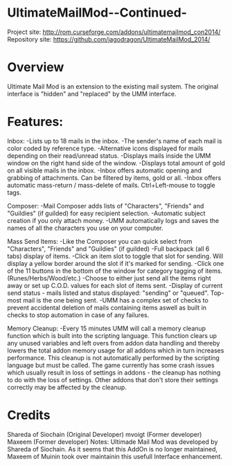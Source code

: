 UltimateMailMod--Continued-
===========================

Project site: http://rom.curseforge.com/addons/ultimatemailmod_con2014/
Repository site: https://github.com/jagodragon/UltimateMailMod_2014/

Overview
========
Ultimate Mail Mod is an extension to the existing mail system. The original interface is "hidden" and "replaced" by the UMM interface.

Features:
=========

Inbox:
 -Lists up to 18 mails in the inbox.
 -The sender's name of each mail is color coded by reference type.
 -Alternative icons displayed for mails depending on their read/unread status.
 -Displays mails inside the UMM window on the right hand side of the window.
 -Displays total amount of gold on all visible mails in the inbox.
 -Inbox offers automatic opening and grabbing of attachments. Can be filtered by items, gold or all.
 -Inbox offers automatic mass-return / mass-delete of mails. Ctrl+Left-mouse to toggle tags.

Composer:
 -Mail Composer adds lists of "Characters", "Friends" and "Guildies" (if guilded) for easy recipient selection.
 -Automatic subject creation if you only attach money.
 -UMM automatically logs and saves the names of all the characters you use on your computer.

Mass Send Items:
 -Like the Composer you can quick select from "Characters", "Friends" and "Guildies" (if guilded)
 -Full backpack (all 6 tabs) display of items.
 -Click an item slot to toggle that slot for sending. Will display a yellow border around the slot if it's marked for sending.
 -Click one of the 11 buttons in the bottom of the window for category tagging of items. (Runes/Herbs/Wood/etc.)
 -Choose to either just send all the items right away or set up C.O.D. values for each slot of items sent.
 -Display of current send status - mails listed and status displayed: "sending" or "queued". Top-most mail is the one being sent.
 -UMM has a complex set of checks to prevent accidental deletion of mails containing items aswell as built in checks to stop automation in case of any failures.

Memory Cleanup: 
-Every 15 minutes UMM will call a memory cleanup function which is built into the scripting language. This function clears up any unused variables and left overs from addon data handling and thereby lowers the total addon memory usage for all addons which in turn increases performance. This cleanup is not automatically performed by the scripting language but must be called. The game currently has some crash issues which usually result in loss of settings in addons - the cleanup has nothing to do with the loss of settings. Other addons that don't store their settings correctly may be affected by the cleanup.

Credits
=======
Shareda of Siochain (Original Developer)
mvoigt (Former developer)
Maxeem (Former developer)
Notes:
Ultimade Mail Mod was developed by Shareda of Siochain. As it seems that this AddOn is no longer maintained, Maxeem of Muinin took over maintainin this usefull Interface enhancement.

